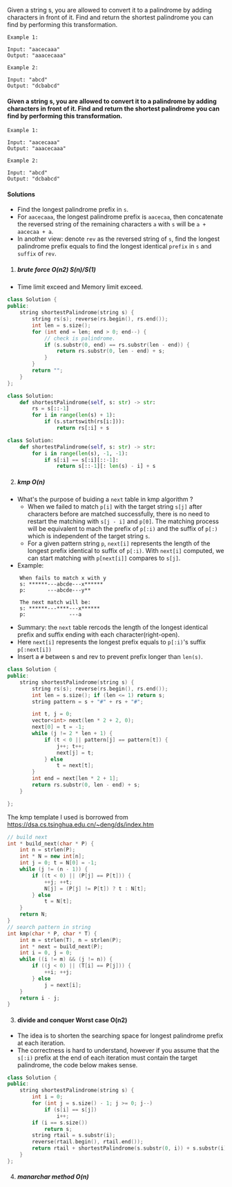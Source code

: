 Given a string s, you are allowed to convert it to a palindrome by adding characters in front of it. Find and return the shortest palindrome you can find by performing this transformation.

```
Example 1:

Input: "aacecaaa"
Output: "aaacecaaa"

Example 2:

Input: "abcd"
Output: "dcbabcd"
```
#### Given a string s, you are allowed to convert it to a palindrome by adding characters in front of it. Find and return the shortest palindrome you can find by performing this transformation.

```
Example 1:

Input: "aacecaaa"
Output: "aaacecaaa"

Example 2:

Input: "abcd"
Output: "dcbabcd"
```

#### Solutions

- Find the longest palindrome prefix in `s`.
- For `aacecaaa`, the longest palindrome prefix is `aacecaa`, then concatenate the reversed string of the remaining characters `a` with `s` will be `a + aacecaa + a`.
- In another view: denote `rev` as the reversed string of `s`, find the longest palindrome prefix equals to find the longest identical `prefix` in `s` and `suffix` of `rev`.

1. ##### brute force  O(n2) S(n)/S(1)

- Time limit exceed and Memory limit exceed.

```c++
class Solution {
public:
    string shortestPalindrome(string s) {
        string rs(s); reverse(rs.begin(), rs.end());
        int len = s.size();
        for (int end = len; end > 0; end--) {
            // check is palindrome.
            if (s.substr(0, end) == rs.substr(len - end)) {
                return rs.substr(0, len - end) + s;
            }
        }
        return "";
    }
};
```

```python
class Solution:
    def shortestPalindrome(self, s: str) -> str:
        rs = s[::-1]
        for i in range(len(s) + 1):
            if (s.startswith(rs[i:])):
                return rs[:i] + s
```

```python
class Solution:
    def shortestPalindrome(self, s: str) -> str:
        for i in range(len(s), -1, -1):
            if s[:i] == s[:i][::-1]:
                return s[::-1][: len(s) - i] + s
```


2. ##### kmp O(n)

- What's the purpose of buiding a `next` table in kmp algorithm ?
    - When we failed to match `p[i]` with the target string `s[j]` after characters before are matched successfully, there is no need to restart the matching with `s[j - i]` and `p[0]`. The matching process will be equivalent to mach the prefix of `p[:i)` and the suffix of `p[:)` which is independent of the target string `s`.
    - For a given pattern string `p`, `next[i]` represents the length of the longest prefix identical to suffix of `p[:i)`. With `next[i]` computed, we can start matching with `p[next[i]]` compares to `s[j]`.
- Example:

```
    When fails to match x with y
    s: ******---abcde---x******
    p:       ---abcde---y**

    The next match will be:
    s: ******---****---x******
    p:              ---a
```

- Summary: the `next` table rercods the length of the longest identical prefix and suffix ending with each character(right-open).
- Here `next[i]` represents the longest prefix equals to `p[:i)`'s suffix `p[:next[i])`
- Insert a `#` between s and rev to prevent prefix longer than `len(s)`.

```c++
class Solution {
public:
    string shortestPalindrome(string s) {
        string rs(s); reverse(rs.begin(), rs.end());
        int len = s.size(); if (len <= 1) return s;
        string pattern = s + "#" + rs + "#";

        int t, j = 0;
        vector<int> next(len * 2 + 2, 0);
        next[0] = t = -1;
        while (j != 2 * len + 1) {
            if (t < 0 || pattern[j] == pattern[t]) {
                j++; t++;
                next[j] = t;
            } else
                t = next[t];
        }
        int end = next[len * 2 + 1];
        return rs.substr(0, len - end) + s;
    }

};
```

The kmp template I used is borrowed from https://dsa.cs.tsinghua.edu.cn/~deng/ds/index.htm

```c++
// build next
int * build_next(char * P) {
    int n = strlen(P);
    int * N = new int[n];
    int j = 0; t = N[0] = -1;
    while (j != (n - 1)) {
        if ((t < 0) || (P[j] == P[t])) {
            ++j; ++t;
            N[j] = (P[j] != P[t]) ? t : N[t];
        } else
            t = N[t];
    }
    return N;
}
// search pattern in string
int kmp(char * P, char * T) {
    int m = strlen(T), n = strlen(P);
    int * next = build_next(P);
    int i = 0, j = 0;
    while ((i != m) && (j != n)) {
        if ((j < 0) || (T[i] == P[j])) {
            ++i; ++j;
        } else
            j = next[i];
    }
    return i - j;
}
```

3. #### divide and conquer Worst case O(n2)

- The idea is to shorten the searching space for longest palindrome prefix at each iteration.
- The correctness is hard to understand, however if you assume that the `s[:i)` prefix at the end of each iteration must contain the target palindrome, the code below makes sense.

```c++
class Solution {
public:
    string shortestPalindrome(string s) {
        int i = 0;
        for (int j = s.size() - 1; j >= 0; j--)
            if (s[i] == s[j])
                i++;
        if (i == s.size())
            return s;
        string rtail = s.substr(i);
        reverse(rtail.begin(), rtail.end());
        return rtail + shortestPalindrome(s.substr(0, i)) + s.substr(i);
    }
};
```

4. ##### manarchar method O(n)